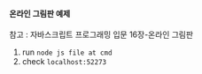 #### 온라인 그림판 예제
참고 : 자바스크립트 프로그래밍 입문 16장-온라인 그림판
1. run `node js file at cmd`  
2. check `localhost:52273`

